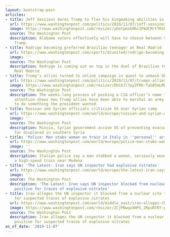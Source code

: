 ```yaml
---
layout: bootstrap-post
articles:
- title: Jeff Sessions dares Trump to flex his kingmaking abilities in Alabama
  url: https://www.washingtonpost.com/politics/2019/11/07/jeff-sessions-dares-trump-flex-his-kingmaking-abilities-alabama/
  image: https://www.washingtonpost.com/resizer/yGetpmzk06c1PkOCMrtTKSFZvHQ=/1440x0/smart/arc-anglerfish-washpost-prod-washpost.s3.amazonaws.com/public/VTEAMBTIGUI6TJUYFKHYBDE47M.jpg
  source: The Washington Post
  description: Alabama voters effectively will have to choose between Sessions and
    Trump.
- title: Rodrigo becoming preferred Brazilian teenager at Real Madrid
  url: https://www.washingtonpost.com/sports/dcunited/rodrigo-becoming-preferred-brazilian-teenager-at-real-madrid/2019/11/07/8f42990e-016c-11ea-8341-cc3dce52e7de_story.html
  image: ''
  source: The Washington Post
  description: Rodrygo is coming out on top in the duel of Brazilian teenagers at
    Real Madrid
- title: Trump’s allies turned to online campaign in quest to unmask Ukraine whistleblower
  url: https://www.washingtonpost.com/politics/2019/11/07/trumps-allies-turned-online-campaign-quest-unmask-ukraine-whistleblower/
  image: https://www.washingtonpost.com/resizer/DhC6Jl7pyZFR6-faS85mLM0Isf4=/1440x0/smart/arc-anglerfish-washpost-prod-washpost.s3.amazonaws.com/public/CLGINUX7SYI6TA2BZQ644UXH3Y.jpg
  source: The Washington Post
  description: The weeks-long process of pushing a CIA officer’s name to broad public
    attention shows how Trump allies have been able to marshal an army of online supporters
    to do something the president wanted.
- title: Russian and Syrian officials criticize US over Syrian camp
  url: https://www.washingtonpost.com/world/europe/russian-and-syrian-officials-criticize-us-over-syrian-camp/2019/11/07/85337f9c-016b-11ea-8341-cc3dce52e7de_story.html
  image: ''
  source: The Washington Post
  description: Russia, Syrian government accuse US of preventing evacuation of camp
    for displaced in southern Syria
- title: 'Police: Man stabs woman on train in Italy in ''personal'' act'
  url: https://www.washingtonpost.com/world/europe/police-man-stabs-woman-on-train-in-italy-in-personal-act/2019/11/07/b661532a-0169-11ea-8341-cc3dce52e7de_story.html
  image: ''
  source: The Washington Post
  description: Italian police say a man stabbed a woman, seriously wounding her, on
    a high-speed train near Modena
- title: 'The Latest: Iran says UN inspector had explosive nitrates'
  url: https://www.washingtonpost.com/world/europe/the-latest-iran-says-un-inspector-had-explosive-nitrates/2019/11/07/bf7441f8-0168-11ea-8341-cc3dce52e7de_story.html
  image: ''
  source: The Washington Post
  description: 'The Latest: Iran says UN inspector blocked from nuclear site had tested
    positive for traces of explosive nitrates'
- title: Iran alleges the UN inspector it blocked from a nuclear site tested positive
    for suspected traces of explosive nitrates
  url: https://www.washingtonpost.com/world/middle_east/iran-alleges-the-un-inspector-it-blocked-from-a-nuclear-site-tested-positive-for-suspected-traces-of-explosive-nitrates/2019/11/07/c90c213c-0167-11ea-8341-cc3dce52e7de_story.html
  image: https://www.washingtonpost.com/resizer/2CjPNwqvXHPS_2RpuRTKY-p3eVo=/1484x0/www.washingtonpost.com/pb/resources/img/twp-social-share.png
  source: The Washington Post
  description: Iran alleges the UN inspector it blocked from a nuclear site tested
    positive for suspected traces of explosive nitrates
as_of_date: '2019-11-07'
---
```


